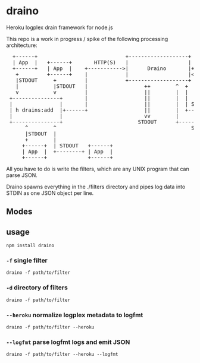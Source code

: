 draino
======

Heroku logplex drain framework for node.js

This repo is a work in progress / spike of the following processing
architecture:

<pre>
  +------+                            +-------------------+                +-------+
  | App  |   +------+       HTTP(S)   |                   |     STDIN      |       |
  +------+   | App  |    +-----------&gt;|      Draino       |+--------------&gt;|Filter |
   +         +------+    |            |                   |&lt;--------------+|       |
   |STDOUT     +         |            +-------------------+     STDOUT     +-------+
   |           |STDOUT   |                  ++        ^  +
   v           v         |                  ||        |  |
 +---------------+       |                  ||        |  |
 |               |       |                  ||        |  | STDIN  +-------+
 | h drains:add  |+------+                  ||        |  +-------&gt;|       |
 |               |                          vv        |           |Filter |
 +---------------+                        STDOUT      +----------+|       |
      ^        ^                                           STDOUT +-------+
      |STDOUT  |
      +        |
     +------+  | STDOUT   +------+
     | App  |  +--------+ | App  |
     +------+             +------+</pre>


All you have to do is write the filters, which are any UNIX program that can parse JSON.

Draino spawns everything in the ./filters directory and pipes log data into STDIN as one
JSON object per line.

## Modes


## usage

    npm install draino

### `-f` single filter

    draino -f path/to/filter

### `-d` directory of filters

    draino -f path/to/filter

### `--heroku` normalize logplex metadata to logfmt

    draino -f path/to/filter --heroku

### `--logfmt` parse logfmt logs and emit JSON

    draino -f path/to/filter --heroku --logfmt
